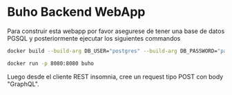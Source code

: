 # Buho Backend WebApp

Para construir esta webapp por favor asegurese de tener una base de datos PGSQL y posteriormente ejecutar los siguientes commandos

```bash
docker build --build-arg DB_USER="postgres" --build-arg DB_PASSWORD="password" --build-arg DB_HOST="172.17.0.1" --build-arg DB_PORT="5432" --build-arg DB_NAME="test" -t buho .
```

```bash
docker run -p 8080:8080 buho
```

Luego desde el cliente REST insomnia, cree un request tipo POST con body "GraphQL".
